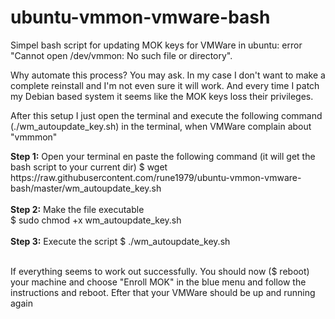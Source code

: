 # ubuntu-vmmon-vmware-bash
<p>Simpel bash script for updating MOK keys for VMWare in ubuntu: error "Cannot open /dev/vmmon: No such file or directory".</p><p> Why automate this process? You may ask. In my case I don't want to make a complete reinstall and I'm not even sure it will work. And every time I patch my Debian based system it seems like the MOK keys loss their privileges.</p><p> After this setup I just open the terminal and execute the following command (./wm_autoupdate_key.sh) in the terminal, when VMWare complain about "vmmmon"</p> 
<p>
<b>Step 1:</b> Open your terminal en paste the following command (it will get the bash script to your current dir)
$ wget https://raw.githubusercontent.com/rune1979/ubuntu-vmmon-vmware-bash/master/wm_autoupdate_key.sh
<br><br>
<b>Step 2:</b> Make the file executable<br> 
$ sudo chmod +x wm_autoupdate_key.sh
<br><br>
<b>Step 3:</b> Execute the script
$ ./wm_autoupdate_key.sh
<br><br></p>
<p>If everything seems to work out successfully. You should now ($ reboot) your machine and choose "Enroll MOK" in the blue menu and follow the instructions and reboot. Efter that your VMWare should be up and running again</p>
